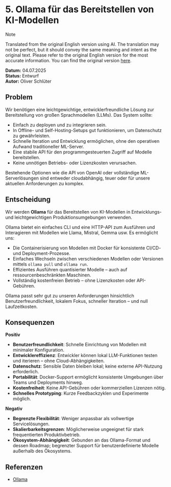 # 5. Ollama für das Bereitstellen von KI-Modellen

> [!NOTE]
> Translated from the original English version using AI.
> The translation may not be perfect, but it should convey the same meaning and intent as the original text.
> Please refer to the original English version for the most accurate information.
> You can find the original version [here](../english/adr-005.md).

**Datum:** 04.07.2025  
**Status:** Entwurf  
**Autor:** Oliver Schlüter

## Problem

Wir benötigen eine leichtgewichtige, entwicklerfreundliche Lösung zur Bereitstellung von großen Sprachmodellen (LLMs). Das System sollte:

- Einfach zu deployen und zu integrieren sein.
- In Offline- und Self-Hosting-Setups gut funktionieren, um Datenschutz zu gewährleisten.
- Schnelle Iteration und Entwicklung ermöglichen, ohne den operativen Aufwand traditioneller ML-Server.
- Eine stabile API für den programmgesteuerten Zugriff auf Modelle bereitstellen.
- Keine unnötigen Betriebs- oder Lizenzkosten verursachen.

Bestehende Optionen wie die API von OpenAI oder vollständige ML-Serverlösungen sind entweder cloudabhängig, teuer oder für unsere aktuellen Anforderungen zu komplex.

## Entscheidung

Wir werden **Ollama** für das Bereitstellen von KI-Modellen in Entwicklungs- und leichtgewichtigen Produktionsumgebungen verwenden.

Ollama bietet ein einfaches CLI und eine HTTP-API zum Ausführen und Interagieren mit Modellen wie Llama, Mistral, Gemma usw. Es ermöglicht uns:

- Die Containerisierung von Modellen mit Docker für konsistente CI/CD- und Deployment-Prozesse.
- Einfaches Wechseln zwischen verschiedenen Modellen oder Versionen mittels `ollama pull` und `ollama run`.
- Effizientes Ausführen quantisierter Modelle – auch auf ressourcenbeschränkten Maschinen.
- Vollständig kostenfreien Betrieb – ohne Lizenzkosten oder API-Gebühren.

Ollama passt sehr gut zu unseren Anforderungen hinsichtlich Benutzerfreundlichkeit, lokalem Fokus, schneller Iteration – und null Laufzeitkosten.

## Konsequenzen

**Positiv**

- **Benutzerfreundlichkeit**: Schnelle Einrichtung von Modellen mit minimaler Konfiguration.
- **Entwicklereffizienz**: Entwickler können lokal LLM-Funktionen testen und iterieren – ohne Cloud-Abhängigkeiten.
- **Datenschutz**: Sensible Daten bleiben lokal; keine externe API-Nutzung erforderlich.
- **Portabilität**: Docker-Support ermöglicht konsistente Umgebungen über Teams und Deployments hinweg.
- **Kostenfreiheit**: Keine API-Gebühren oder kommerziellen Lizenzen nötig.
- **Schnelles Prototyping**: Kurze Feedbackzyklen und Experimente möglich.

**Negativ**

- **Begrenzte Flexibilität**: Weniger anpassbar als vollwertige Servicelösungen.
- **Skalierbarkeitsgrenzen**: Möglicherweise ungeeignet für stark frequentierten Produktivbetrieb.
- **Ökosystem-Abhängigkeit**: Gebunden an das Ollama-Format und dessen Roadmap; begrenzter Support für benutzerdefinierte Modelle außerhalb des Ökosystems.

## Referenzen

- [Ollama](https://ollama.com/)